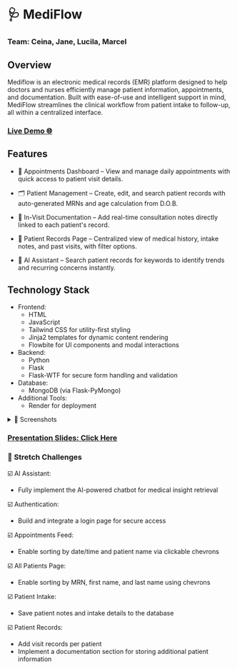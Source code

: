 # 🩺 MediFlow

### Team: Ceina, Jane, Lucila, Marcel

## Overview
Mediflow is an electronic medical records (EMR) platform designed to help doctors and nurses efficiently manage patient information, appointments, and documentation. Built with ease-of-use and intelligent support in mind, MediFlow streamlines the clinical workflow from patient intake to follow-up, all within a centralized interface.

### [Live Demo 🌐](https://mediflow-50oj.onrender.com/appointments)

## Features
* 📆 Appointments Dashboard – View and manage daily appointments with quick access to patient visit details.

* 🗂️ Patient Management – Create, edit, and search patient records with auto-generated MRNs and age calculation from D.O.B.

* 📝 In-Visit Documentation – Add real-time consultation notes directly linked to each patient's record.

* 📁 Patient Records Page – Centralized view of medical history, intake notes, and past visits, with filter options.

* 🤖 AI Assistant – Search patient records for keywords to identify trends and recurring concerns instantly.

## Technology Stack
* Frontend:
  * HTML
  * JavaScript
  * Tailwind CSS for utility-first styling
  * Jinja2 templates for dynamic content rendering
  * Flowbite for UI components and modal interactions
* Backend: 
  * Python
  * Flask
  * Flask-WTF for secure form handling and validation
* Database:
  * MongoDB (via Flask-PyMongo)
* Additional Tools:
  * Render for deployment

<details>
  <summary>📸 Screenshots</summary>

  ### Appointments Feed  
  ![Appointments Feed](static/screenshots/appointments.png)

  ### All Patient Page  
  ![All Patient](static/screenshots/patient-record.png)

  ### Patient In-Take Page  
  ![Patient In-Take](static/screenshots/patient-intake.png)

  ### Patient Record Page  
  ![Patient Record](static/screenshots/patient-record.png)

</details>

### [Presentation Slides: Click Here](https://docs.google.com/presentation/d/1ltXpc0lqNaMWu5hJcSnQwdfXU4HYhPfcwyYRS9nZNqE/edit#slide=id.g3579f47e1ba_0_0)

### 🚀 Stretch Challenges 
☑️ AI Assistant:
  * Fully implement the AI-powered chatbot for medical insight retrieval

☑️ Authentication:
  * Build and integrate a login page for secure access

☑️ Appointments Feed:
  * Enable sorting by date/time and patient name via clickable chevrons

☑️ All Patients Page:
  * Enable sorting by MRN, first name, and last name using chevrons

☑️ Patient Intake:
  * Save patient notes and intake details to the database
  
☑️ Patient Records: 
  * Add visit records per patient 
  * Implement a documentation section for storing additional patient information


